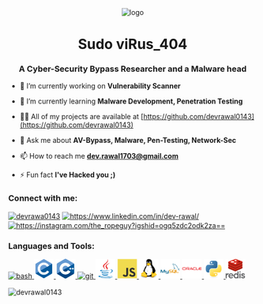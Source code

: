 <div align="center">
  <img src="https://media.licdn.com/dms/image/D5612AQHn1z2mzlgFNA/article-cover_image-shrink_600_2000/0/1694737578123?e=2147483647&v=beta&t=AC56dhQru9_LsViAX5ODO2cYMMymOTInie7tr5bEV3s" alt="logo">
</div>

<h1 align="center">Sudo viRus_404</h1>
<h3 align="center">A Cyber-Security Bypass Researcher and a Malware head</h3>


- 🔭 I’m currently working on **Vulnerability Scanner**

- 🌱 I’m currently learning **Malware Development, Penetration Testing**

- 👨‍💻 All of my projects are available at [https://github.com/devrawal0143](https://github.com/devrawal0143)

- 💬 Ask me about **AV-Bypass, Malware, Pen-Testing, Network-Sec**

- 📫 How to reach me **dev.rawal1703@gmail.com**

- ⚡ Fun fact **I've Hacked you ;)**

<h3 align="left">Connect with me:</h3>
<p align="left">
<a href="https://twitter.com/devrawa0143" target="blank"><img align="center" src="https://raw.githubusercontent.com/rahuldkjain/github-profile-readme-generator/master/src/images/icons/Social/twitter.svg" alt="devrawa0143" height="30" width="40" /></a>
<a href="https://linkedin.com/in/https://www.linkedin.com/in/dev-rawal/" target="blank"><img align="center" src="https://raw.githubusercontent.com/rahuldkjain/github-profile-readme-generator/master/src/images/icons/Social/linked-in-alt.svg" alt="https://www.linkedin.com/in/dev-rawal/" height="30" width="40" /></a>
<a href="https://instagram.com/https://instagram.com/the_ropeguy?igshid=ogq5zdc2odk2za==" target="blank"><img align="center" src="https://raw.githubusercontent.com/rahuldkjain/github-profile-readme-generator/master/src/images/icons/Social/instagram.svg" alt="https://instagram.com/the_ropeguy?igshid=ogq5zdc2odk2za==" height="30" width="40" /></a>
</p>

<h3 align="left">Languages and Tools:</h3>
<p align="left"> <a href="https://www.gnu.org/software/bash/" target="_blank" rel="noreferrer"> <img src="https://www.vectorlogo.zone/logos/gnu_bash/gnu_bash-icon.svg" alt="bash" width="40" height="40"/> </a> <a href="https://www.cprogramming.com/" target="_blank" rel="noreferrer"> <img src="https://raw.githubusercontent.com/devicons/devicon/master/icons/c/c-original.svg" alt="c" width="40" height="40"/> </a> <a href="https://www.w3schools.com/cpp/" target="_blank" rel="noreferrer"> <img src="https://raw.githubusercontent.com/devicons/devicon/master/icons/cplusplus/cplusplus-original.svg" alt="cplusplus" width="40" height="40"/> </a> <a href="https://git-scm.com/" target="_blank" rel="noreferrer"> <img src="https://www.vectorlogo.zone/logos/git-scm/git-scm-icon.svg" alt="git" width="40" height="40"/> </a> <a href="https://www.java.com" target="_blank" rel="noreferrer"> <img src="https://raw.githubusercontent.com/devicons/devicon/master/icons/java/java-original.svg" alt="java" width="40" height="40"/> </a> <a href="https://developer.mozilla.org/en-US/docs/Web/JavaScript" target="_blank" rel="noreferrer"> <img src="https://raw.githubusercontent.com/devicons/devicon/master/icons/javascript/javascript-original.svg" alt="javascript" width="40" height="40"/> </a> <a href="https://www.linux.org/" target="_blank" rel="noreferrer"> <img src="https://raw.githubusercontent.com/devicons/devicon/master/icons/linux/linux-original.svg" alt="linux" width="40" height="40"/> </a> <a href="https://www.mysql.com/" target="_blank" rel="noreferrer"> <img src="https://raw.githubusercontent.com/devicons/devicon/master/icons/mysql/mysql-original-wordmark.svg" alt="mysql" width="40" height="40"/> </a> <a href="https://www.oracle.com/" target="_blank" rel="noreferrer"> <img src="https://raw.githubusercontent.com/devicons/devicon/master/icons/oracle/oracle-original.svg" alt="oracle" width="40" height="40"/> </a> <a href="https://www.python.org" target="_blank" rel="noreferrer"> <img src="https://raw.githubusercontent.com/devicons/devicon/master/icons/python/python-original.svg" alt="python" width="40" height="40"/> </a> <a href="https://redis.io" target="_blank" rel="noreferrer"> <img src="https://raw.githubusercontent.com/devicons/devicon/master/icons/redis/redis-original-wordmark.svg" alt="redis" width="40" height="40"/> </a> </p>


<p><img align="center" src="https://github-readme-streak-stats.herokuapp.com/?user=devrawal0143&" alt="devrawal0143" /></p>
